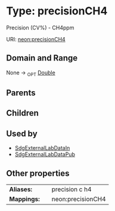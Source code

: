 
# Type: precisionCH4


Precision (CV%) - CH4ppm

URI: [neon:precisionCH4](https://data.neonscience.org/precisionCH4)


## Domain and Range

None ->  <sub>OPT</sub> [Double](types/Double.md)

## Parents


## Children


## Used by

 * [SdgExternalLabDataIn](SdgExternalLabDataIn.md)
 * [SdgExternalLabDataPub](SdgExternalLabDataPub.md)

## Other properties

|  |  |  |
| --- | --- | --- |
| **Aliases:** | | precision c h4 |
| **Mappings:** | | neon:precisionCH4 |

